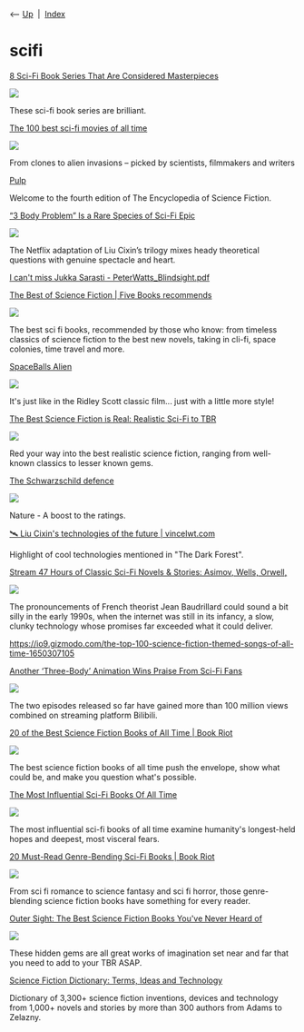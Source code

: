 <div class="nav">

⟵ [Up](index.html)  \|  [Index](index.html)

</div>

# scifi

<div class="cards">

<div class="card">

<div class="card-title">

[8 Sci-Fi Book Series That Are Considered
Masterpieces](https://screenrant.com/sci-fi-books-series-masterpieces/)

</div>

<div class="card-image">

[![](https://static1.srcdn.com/wordpress/wp-content/uploads/2025/06/10-sci-fi-book-series-that-are-considered-masterpieces.jpg)](https://screenrant.com/sci-fi-books-series-masterpieces/)

</div>

These sci-fi book series are brilliant.

</div>

<div class="card">

<div class="card-title">

[The 100 best sci-fi movies of all
time](https://www.timeout.com/film/the-100-best-sci-fi-movies)

</div>

<div class="card-image">

[![](https://media.timeout.com/images/106154645/image.jpg)](https://www.timeout.com/film/the-100-best-sci-fi-movies)

</div>

From clones to alien invasions – picked by scientists, filmmakers and
writers

</div>

<div class="card">

<div class="card-title">

[Pulp](https://sf-encyclopedia.com/entry/pulp)

</div>

Welcome to the fourth edition of The Encyclopedia of Science Fiction.

</div>

<div class="card">

<div class="card-title">

[“3 Body Problem” Is a Rare Species of Sci-Fi
Epic](https://www.newyorker.com/magazine/2024/03/25/3-body-problem-tv-review-netflix)

</div>

<div class="card-image">

[![](https://media.newyorker.com/photos/65f207d619fcd57af5e38a26/16:9/w_1280,c_limit/r43959.jpg)](https://www.newyorker.com/magazine/2024/03/25/3-body-problem-tv-review-netflix)

</div>

The Netflix adaptation of Liu Cixin’s trilogy mixes heady theoretical
questions with genuine spectacle and heart.

</div>

<div class="card">

<div class="card-title">

[I can't miss Jukka Sarasti -
PeterWatts_Blindsight.pdf](https://rifters.com/real/shorts/PeterWatts_Blindsight.pdf)

</div>

</div>

<div class="card">

<div class="card-title">

[The Best of Science Fiction \| Five Books
recommends](https://fivebooks.com/category/fiction/science-fiction)

</div>

<div class="card-image">

[![](https://fivebooks.com/images/kd7gesbSrmU0Pbxr/plain/fb/2020/07/science-fiction-category-share-image.jpg)](https://fivebooks.com/category/fiction/science-fiction)

</div>

The best sci fi books, recommended by those who know: from timeless
classics of science fiction to the best new novels, taking in cli-fi,
space colonies, time travel and more.

</div>

<div class="card">

<div class="card-title">

[SpaceBalls Alien](https://m.youtube.com/watch?v=aVZUVeMtYXc)

</div>

<div class="card-image">

[![](https://i.ytimg.com/vi/aVZUVeMtYXc/hqdefault.jpg)](https://m.youtube.com/watch?v=aVZUVeMtYXc)

</div>

It's just like in the Ridley Scott classic film... just with a little
more style!

</div>

<div class="card">

<div class="card-title">

[The Best Science Fiction is Real: Realistic Sci-Fi to
TBR](https://bookriot.com/realistic-science-fiction)

</div>

<div class="card-image">

[![](https://s2982.pcdn.co/wp-content/uploads/2023/02/5-book-collage2.jpg.optimal.jpg)](https://bookriot.com/realistic-science-fiction)

</div>

Red your way into the best realistic science fiction, ranging from
well-known classics to lesser known gems.

</div>

<div class="card">

<div class="card-title">

[The Schwarzschild
defence](https://www.nature.com/articles/d41586-022-04550-2)

</div>

<div class="card-image">

[![](https://media.nature.com/lw1200/magazine-assets/d41586-022-04550-2/d41586-022-04550-2_23845524.jpg)](https://www.nature.com/articles/d41586-022-04550-2)

</div>

Nature - A boost to the ratings.

</div>

<div class="card">

<div class="card-title">

[🛰️ Liu Cixin's technologies of the future \|
vincelwt.com](https://vincelwt.com/darkforest)

</div>

Highlight of cool technologies mentioned in "The Dark Forest".

</div>

<div class="card">

<div class="card-title">

[Stream 47 Hours of Classic Sci-Fi Novels & Stories: Asimov, Wells,
Orwell,](http://www.openculture.com/2018/04/stream-47-hours-of-classic-sci-fi-novels-stories-asimov-wells-orwell-verne-lovecraft-more.html)

</div>

<div class="card-image">

[![](https://cdn8.openculture.com/wp-content/uploads/2015/09/02002930/War-of-the-worlds-illustrated-fb.png)](http://www.openculture.com/2018/04/stream-47-hours-of-classic-sci-fi-novels-stories-asimov-wells-orwell-verne-lovecraft-more.html)

</div>

The pronouncements of French theorist Jean Baudrillard could sound a bit
silly in the early 1990s, when the internet was still in its infancy, a
slow, clunky technology whose promises far exceeded what it could
deliver.

</div>

<div class="card">

<div class="card-title">

<https://io9.gizmodo.com/the-top-100-science-fiction-themed-songs-of-all-time-1650307105>

</div>

</div>

<div class="card">

<div class="card-title">

[Another ‘Three-Body’ Animation Wins Praise From Sci-Fi
Fans](https://www.sixthtone.com/news/1011875/Another%20%E2%80%98Three-Body%E2%80%99%20Animation%20Wins%20Praise%20From%20Sci-Fi%20Fans)

</div>

<div class="card-image">

[![](https://image5.sixthtone.com/image/5/61/634.jpg)](https://www.sixthtone.com/news/1011875/Another%20%E2%80%98Three-Body%E2%80%99%20Animation%20Wins%20Praise%20From%20Sci-Fi%20Fans)

</div>

The two episodes released so far have gained more than 100 million views
combined on streaming platform Bilibili.

</div>

<div class="card">

<div class="card-title">

[20 of the Best Science Fiction Books of All Time \| Book
Riot](https://bookriot.com/best-science-fiction-books-of-all-time)

</div>

<div class="card-image">

[![](https://s2982.pcdn.co/wp-content/uploads/2020/04/science-fiction-dystopian-feature-700x375-1.jpg.optimal.jpg)](https://bookriot.com/best-science-fiction-books-of-all-time)

</div>

The best science fiction books of all time push the envelope, show what
could be, and make you question what's possible.

</div>

<div class="card">

<div class="card-title">

[The Most Influential Sci-Fi Books Of All
Time](https://bookriot.com/the-most-influential-sci-fi-books-of-all-time)

</div>

<div class="card-image">

[![](https://s2982.pcdn.co/wp-content/uploads/2021/10/space-suit-field-of-flowers.jpg.optimal.jpg)](https://bookriot.com/the-most-influential-sci-fi-books-of-all-time)

</div>

The most influential sci-fi books of all time examine humanity's
longest-held hopes and deepest, most visceral fears.

</div>

<div class="card">

<div class="card-title">

[20 Must-Read Genre-Bending Sci-Fi Books \| Book
Riot](https://bookriot.com/genre-bending-sci-fi-books)

</div>

<div class="card-image">

[![](https://s2982.pcdn.co/wp-content/uploads/2022/03/genre-blending-sci-fi.png)](https://bookriot.com/genre-bending-sci-fi-books)

</div>

From sci fi romance to science fantasy and sci fi horror, those
genre-blending science fiction books have something for every reader.

</div>

<div class="card">

<div class="card-title">

[Outer Sight: The Best Science Fiction Books You've Never Heard
of](https://bookriot.com/best-science-fiction-books-youve-never-heard-of)

</div>

<div class="card-image">

[![](https://s2982.pcdn.co/wp-content/uploads/2022/06/astronaut-jungle.jpg.optimal.jpg)](https://bookriot.com/best-science-fiction-books-youve-never-heard-of)

</div>

These hidden gems are all great works of imagination set near and far
that you need to add to your TBR ASAP.

</div>

<div class="card">

<div class="card-title">

[Science Fiction Dictionary: Terms, Ideas and
Technology](http://www.technovelgy.com/ct/ctnlistalpha.asp)

</div>

Dictionary of 3,300+ science fiction inventions, devices and technology
from 1,000+ novels and stories by more than 300 authors from Adams to
Zelazny.

</div>

</div>
